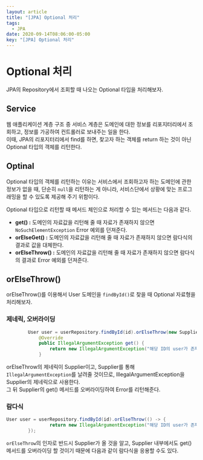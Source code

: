 ```yaml
---
layout: article
title: "[JPA] Optional 처리"
tags:
  - JPA
date: 2020-09-14T08:06:00-05:00
key: "[JPA] Optional 처리"
---
```


# Optional 처리

JPA의 Repository에서 조회할 때 나오는 Optional 타입을 처리해보자.

<!--more-->

## Service

웹 애플리케이션 계층 구조 중 서비스 계층은 도메인에 대한 정보를 리포지터리에서 조회하고, 정보를 가공하여 컨트롤러로 보내주는 일을 한다.<br>
이때, JPA의 리포지터리에서 find를 하면, 찾고자 하는 객체를 return 하는 것이 아닌 Optional 타입의 객체를 리턴한다.<br>

## Optinal

Optional 타입의 객체를 리턴하는 이유는 서비스에서 조회하고자 하는 도메인에 관한 정보가 없을 때, 단순히 `null`을 리턴하는 게 아니라, 서비스단에서 상황에 맞는 프로그래밍을 할 수 있도록 제공해 주기 위함이다.<br>

Optional 타입으로 리턴할 때 메서드 체인으로 처리할 수 있는 메서드는 다음과 같다.<br>

- **get() :** 도메인의 자료값을 리턴해 줄 때 자료가 존재하지 않으면 `NoSuchElementException` Error 예외를 던져준다.
- **orElseGet() :** 도메인의 자료값을 리턴해 줄 때 자료가 존재하지 않으면 람다식의 결과로 값을 대체한다.
- **orElseThrow() :** 도메인의 자료값을 리턴해 줄 때 자료가 존재하지 않으면 람다식의 결과로 Error 예외를 던져준다.

## orElseThrow()

orElseThrow()를 이용해서 User 도메인을 `findById()`로 찾을 때 Optional 자료형을 처리해보자.<br>

### 제네릭, 오버라이딩

```java
		User user = userRepository.findById(id).orElseThrow(new Supplier<IllegalArgumentException>() {
			@Override
			public IllegalArgumentException get() {
				return new IllegalArgumentException("해당 ID의 user가 존재하지 않습니다. id : "+id);
			}
```
orElseThrow의 제네릭이 Supplier이고, Supplier를 통해 `IllegalArgumentException`를 날려줄 것이므로, IllegalArgumentException을 Supplier의 제네릭으로 사용한다.<br>
그 뒤 Supplier의 get() 메서드를 오버라이딩하여 Error를 리턴해준다.<br>

### 람다식 

```java
User user = userRepository.findById(id).orElseThrow(() -> {
		 		return new IllegalArgumentException("해당 ID의 user가 존재하지 않습니다. id : "+id);
		});
```
`orElseThrow`의 인자로 반드시 Supplier가 올 것을 알고, Supplier 내부에서도 get() 메서드를 오버라이딩 할 것이기 때문에 다음과 같이 람다식을 응용할 수도 있다.
